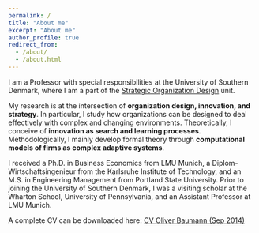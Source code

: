 ```yaml
---
permalink: /
title: "About me"
excerpt: "About me"
author_profile: true
redirect_from:
  - /about/
  - /about.html
---
```


I am a Professor with special responsibilities at the University of Southern Denmark, where I am a part of the [Strategic Organization Design](http://www.sod-research.com) unit.

My research is at the intersection of **organization design, innovation, and strategy**. In particular, I study how organizations can be designed to deal effectively with complex and changing environments. Theoretically, I conceive of **innovation as search and learning processes**. Methodologically, I mainly develop formal theory through **computational models of firms as complex adaptive systems**.

I received a Ph.D. in Business Economics from LMU Munich, a Diplom-Wirtschaftsingenieur from the Karlsruhe Institute of Technology, and an M.S. in Engineering Management from Portland State University. Prior to joining the University of Southern Denmark, I was a visiting scholar at the Wharton School, University of Pennsylvania, and an Assistant Professor at LMU Munich.

A complete CV can be downloaded here: [CV Oliver Baumann (Sep 2014)](http://oliverbaumann.github.io/files/baumann_cv_Sep2014.pdf)
